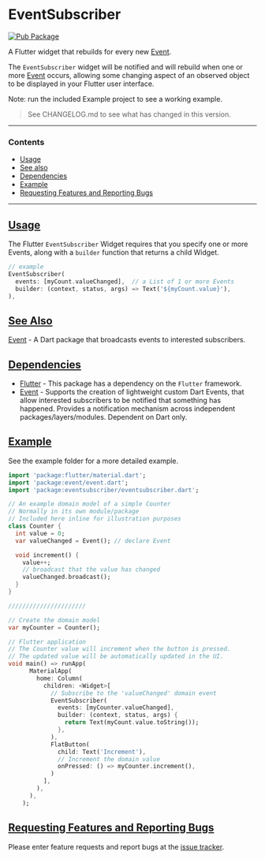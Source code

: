 # EventSubscriber

[![Pub Package](https://img.shields.io/pub/v/eventsubscriber.svg?style=flat-square)](https://pub.dev/packages/eventsubscriber)

A Flutter widget that rebuilds for every new [Event].

 The `EventSubscriber` widget will be notified and will rebuild when one or more [Event] occurs, allowing some changing aspect of an observed object to be displayed in your Flutter user interface.

 Note: run the included Example project to see a working example.

> See CHANGELOG.md to see what has changed in this version.

---

### Contents
- [Usage](#usage)
- [See also](#seealso)
- [Dependencies](#dependencies)
- [Example](#example)
- [Requesting Features and Reporting Bugs](#features-and-bugs)

---

 ## [Usage](#usage)

 The Flutter `EventSubscriber` Widget requires that you specify one or more Events, along with a `builder` function that returns a child Widget.

```dart
// example
EventSubscriber(
  events: [myCount.valueChanged],  // a List of 1 or more Events
  builder: (context, status, args) => Text('${myCount.value}'),
),
```

## [See Also](#seealso)

[Event] - A Dart package that broadcasts events to interested subscribers.

## [Dependencies](#dependencies)

- [Flutter][flutter] - This package has a dependency on the `Flutter` framework.
- [Event] - Supports the creation of lightweight custom Dart Events, that allow interested subscribers to be notified that something has happened. Provides a notification mechanism across independent packages/layers/modules. Dependent on Dart only.

## [Example](#example)

See the example folder for a more detailed example.


```dart
import 'package:flutter/material.dart';
import 'package:event/event.dart';
import 'package:eventsubscriber/eventsubscriber.dart';

// An example domain model of a simple Counter
// Normally in its own module/package
// Included here inline for illustration purposes
class Counter {
  int value = 0;
  var valueChanged = Event(); // declare Event

  void increment() {
    value++;
    // broadcast that the value has changed
    valueChanged.broadcast();
  }
}

//////////////////////

// Create the domain model
var myCounter = Counter();

// Flutter application
// The Counter value will increment when the button is pressed.
// The updated value will be automatically updated in the UI.
void main() => runApp(
      MaterialApp(
        home: Column(
          children: <Widget>[
            // Subscribe to the 'valueChanged' domain event
            EventSubscriber(
              events: [myCounter.valueChanged],
              builder: (context, status, args) {
                return Text(myCount.value.toString());
              },
            ),
            FlatButton(
              child: Text('Increment'),
              // Increment the domain value
              onPressed: () => myCounter.increment(),
            )
          ],
        ),
      ),
    );

```

## [Requesting Features and Reporting Bugs](#Features-and-bugs)

Please enter feature requests and report bugs at the [issue tracker][tracker].

[tracker]: https://github.com/aryehof/dart-eventsubscriber/issues
[eventnotifier]: https://pub.dev/packages/eventnotifier
[flutter]: https://flutter.dev/
[event]: https://pub.dev/packages/event
